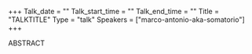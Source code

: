 +++
Talk_date = ""
Talk_start_time = ""
Talk_end_time = ""
Title = "TALKTITLE"
Type = "talk"
Speakers = ["marco-antonio-aka-somatorio"]
+++

ABSTRACT
